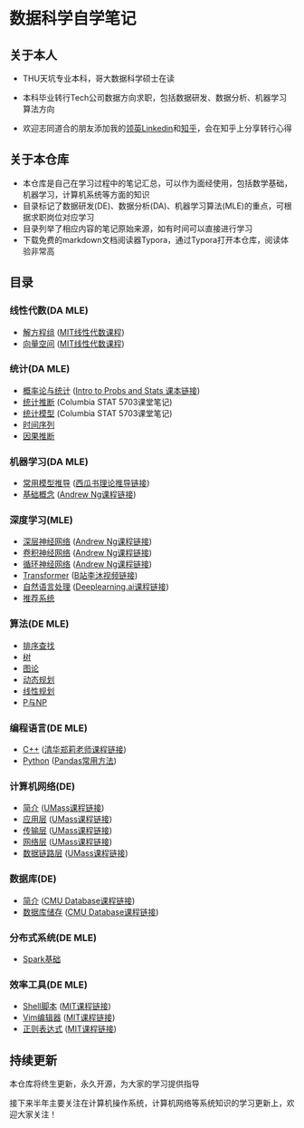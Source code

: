 # 数据科学自学笔记

## 关于本人

- THU天坑专业本科，哥大数据科学硕士在读
- 本科毕业转行Tech公司数据方向求职，包括数据研发、数据分析、机器学习算法方向

- 欢迎志同道合的朋友添加我的[领英Linkedin](https://www.linkedin.com/in/jingxiangzhang/)和[知乎](https://www.zhihu.com/people/zhangjx831)，会在知乎上分享转行心得


## 关于本仓库

- 本仓库是自己在学习过程中的笔记汇总，可以作为面经使用，包括数学基础，机器学习，计算机系统等方面的知识
- 目录标记了数据研发(DE)、数据分析(DA)、机器学习算法(MLE)的重点，可根据求职岗位对应学习
- 目录列举了相应内容的笔记原始来源，如有时间可以直接进行学习
- 下载免费的markdown文档阅读器Typora，通过Typora打开本仓库，阅读体验非常高

## 目录

### 线性代数(DA MLE)

- [解方程组](https://github.com/zhangjx831/Data-Science-Notes/blob/master/Notes/%E7%BA%BF%E6%80%A7%E4%BB%A3%E6%95%B0/%E8%A7%A3%E6%96%B9%E7%A8%8B%E7%BB%84.md) ([MIT线性代数课程](https://ocw.mit.edu/courses/18-06-linear-algebra-spring-2010/))
- [向量空间](https://github.com/zhangjx831/Data-Science-Notes/blob/master/Notes/%E7%BA%BF%E6%80%A7%E4%BB%A3%E6%95%B0/%E5%90%91%E9%87%8F%E7%A9%BA%E9%97%B4.md) ([MIT线性代数课程](https://ocw.mit.edu/courses/18-06-linear-algebra-spring-2010/))

### 统计(DA MLE)

- [概率论与统计](https://github.com/zhangjx831/Data-Science-Notes/blob/master/Notes/%E7%BB%9F%E8%AE%A1/Probs%20and%20Stats.md) ([Intro to Probs and Stats 课本链接](https://minerva.it.manchester.ac.uk/~saralees/statbook3.pdf))
- [统计推断](https://github.com/zhangjx831/Data-Science-Notes/blob/master/Notes/%E7%BB%9F%E8%AE%A1/Stats%20Inference.md) (Columbia STAT 5703课堂笔记)
- [统计模型](https://github.com/zhangjx831/Data-Science-Notes/blob/master/Notes/%E7%BB%9F%E8%AE%A1/Stats%20Modelling.md) (Columbia STAT 5703课堂笔记)
- [时间序列](https://github.com/zhangjx831/Data-Science-Notes/blob/master/Notes/%E7%BB%9F%E8%AE%A1/%E6%97%B6%E9%97%B4%E5%BA%8F%E5%88%97.md)
- [因果推断](https://github.com/zhangjx831/Data-Science-Notes/blob/master/Notes/%E7%BB%9F%E8%AE%A1/%E5%9B%A0%E6%9E%9C%E6%A3%80%E9%AA%8C.md)

### 机器学习(DA MLE)

- [常用模型推导](https://github.com/zhangjx831/Data-Science-Notes/blob/master/Notes/%E6%9C%BA%E5%99%A8%E5%AD%A6%E4%B9%A0/%E6%A8%A1%E5%9E%8B%E6%8E%A8%E5%AF%BC.md) ([西瓜书理论推导链接](https://datawhalechina.github.io/pumpkin-book/#/))
- [基础概念](https://github.com/zhangjx831/Data-Science-Notes/blob/master/Notes/%E6%9C%BA%E5%99%A8%E5%AD%A6%E4%B9%A0/%E5%9F%BA%E7%A1%80%E6%A6%82%E5%BF%B5.md) ([Andrew Ng课程链接](https://www.coursera.org/learn/machine-learning))

### 深度学习(MLE)

- [深层神经网络](https://github.com/zhangjx831/Data-Science-Notes/blob/master/Notes/%E6%B7%B1%E5%BA%A6%E5%AD%A6%E4%B9%A0/DNN.md) ([Andrew Ng课程链接](https://www.coursera.org/specializations/deep-learning))
- [卷积神经网络](https://github.com/zhangjx831/Data-Science-Notes/blob/master/Notes/%E6%B7%B1%E5%BA%A6%E5%AD%A6%E4%B9%A0/CNN.md) ([Andrew Ng课程链接](https://www.coursera.org/specializations/deep-learning))
- [循环神经网络](https://github.com/zhangjx831/Data-Science-Notes/blob/master/Notes/%E6%B7%B1%E5%BA%A6%E5%AD%A6%E4%B9%A0/RNN.md) ([Andrew Ng课程链接](https://www.coursera.org/specializations/deep-learning))
- [Transformer](https://github.com/zhangjx831/Data-Science-Notes/blob/master/Notes/%E6%B7%B1%E5%BA%A6%E5%AD%A6%E4%B9%A0/Transformer.md) ([B站李沐视频链接](https://space.bilibili.com/1567748478?spm_id_from=333.337.0.0))
- [自然语言处理](https://github.com/zhangjx831/Data-Science-Notes/blob/master/Notes/%E6%B7%B1%E5%BA%A6%E5%AD%A6%E4%B9%A0/%E8%87%AA%E7%84%B6%E8%AF%AD%E8%A8%80%E5%A4%84%E7%90%86.md) ([Deeplearning.ai课程链接](https://www.coursera.org/specializations/natural-language-processing))
- [推荐系统](https://github.com/zhangjx831/Data-Science-Notes/blob/master/Notes/%E6%B7%B1%E5%BA%A6%E5%AD%A6%E4%B9%A0/%E6%8E%A8%E8%8D%90%E7%B3%BB%E7%BB%9F.md)

### 算法(DE MLE)

- [排序查找](https://github.com/zhangjx831/Data-Science-Notes/blob/master/Notes/%E7%AE%97%E6%B3%95%E6%95%B0%E6%8D%AE%E7%BB%93%E6%9E%84/%E6%8E%92%E5%BA%8F%E6%9F%A5%E6%89%BE.md)
- [树](https://github.com/zhangjx831/Data-Science-Notes/blob/master/Notes/%E7%AE%97%E6%B3%95%E6%95%B0%E6%8D%AE%E7%BB%93%E6%9E%84/%E6%A0%91.md)
- [图论](https://github.com/zhangjx831/Data-Science-Notes/blob/master/Notes/%E7%AE%97%E6%B3%95%E6%95%B0%E6%8D%AE%E7%BB%93%E6%9E%84/%E5%9B%BE%E8%AE%BA.md)
- [动态规划](https://github.com/zhangjx831/Data-Science-Notes/blob/master/Notes/%E7%AE%97%E6%B3%95%E6%95%B0%E6%8D%AE%E7%BB%93%E6%9E%84/%E5%8A%A8%E6%80%81%E8%A7%84%E5%88%92.md)
- [线性规划](https://github.com/zhangjx831/Data-Science-Notes/blob/master/Notes/%E7%AE%97%E6%B3%95%E6%95%B0%E6%8D%AE%E7%BB%93%E6%9E%84/%E7%BA%BF%E6%80%A7%E8%A7%84%E5%88%92.md)
- [P与NP](https://github.com/zhangjx831/Data-Science-Notes/blob/master/Notes/%E7%AE%97%E6%B3%95%E6%95%B0%E6%8D%AE%E7%BB%93%E6%9E%84/P%E4%B8%8ENP.md)

### 编程语言(DE MLE)

- [C++](https://github.com/zhangjx831/Data-Science-Notes/blob/master/Notes/%E7%BC%96%E7%A8%8B%E8%AF%AD%E8%A8%80/C%2B%2B%E5%9F%BA%E7%A1%80.md) ([清华郑莉老师课程链接](https://www.xuetangx.com/course/THU08091000247/7771136?channel=i.area.course_list_all))
- [Python](https://github.com/zhangjx831/Data-Science-Notes/blob/master/Notes/%E7%BC%96%E7%A8%8B%E8%AF%AD%E8%A8%80/Python.md) ([Pandas常用方法](http://joyfulpandas.datawhale.club/))

### 计算机网络(DE)

- [简介](https://github.com/zhangjx831/Data-Science-Notes/blob/master/Notes/%E8%AE%A1%E7%AE%97%E6%9C%BA%E7%BD%91%E7%BB%9C/Introduction.md) ([UMass课程链接](http://gaia.cs.umass.edu/kurose_ross/videos/1/))
- [应用层](https://github.com/zhangjx831/Data-Science-Notes/blob/master/Notes/%E8%AE%A1%E7%AE%97%E6%9C%BA%E7%BD%91%E7%BB%9C/Application%20Layer.md) ([UMass课程链接](http://gaia.cs.umass.edu/kurose_ross/videos/1/))
- [传输层](https://github.com/zhangjx831/Data-Science-Notes/blob/master/Notes/%E8%AE%A1%E7%AE%97%E6%9C%BA%E7%BD%91%E7%BB%9C/Transport%20Layer.md) ([UMass课程链接](http://gaia.cs.umass.edu/kurose_ross/videos/1/))
- [网络层](https://github.com/zhangjx831/Data-Science-Notes/blob/master/Notes/%E8%AE%A1%E7%AE%97%E6%9C%BA%E7%BD%91%E7%BB%9C/Network%20Layer.md) ([UMass课程链接](http://gaia.cs.umass.edu/kurose_ross/videos/1/))
- [数据链路层](https://github.com/zhangjx831/Data-Science-Notes/blob/master/Notes/%E8%AE%A1%E7%AE%97%E6%9C%BA%E7%BD%91%E7%BB%9C/Link%20Layer.md) ([UMass课程链接](http://gaia.cs.umass.edu/kurose_ross/videos/1/))

### 数据库(DE)

- [简介](https://github.com/zhangjx831/Data-Science-Notes/blob/master/Notes/%E6%95%B0%E6%8D%AE%E5%BA%93%E7%B3%BB%E7%BB%9F/Introduction.md) ([CMU Database课程链接](https://15445.courses.cs.cmu.edu/fall2021/))
- [数据库储存](https://github.com/zhangjx831/Data-Science-Notes/blob/master/Notes/%E6%95%B0%E6%8D%AE%E5%BA%93%E7%B3%BB%E7%BB%9F/Database%20Storage.md) ([CMU Database课程链接](https://15445.courses.cs.cmu.edu/fall2021/))

### 分布式系统(DE MLE)

- [Spark基础](https://github.com/zhangjx831/Data-Science-Notes/blob/master/Notes/%E5%88%86%E5%B8%83%E5%BC%8F%E7%B3%BB%E7%BB%9F/Spark.md)

### 效率工具(DE MLE)

- [Shell脚本](https://github.com/zhangjx831/Data-Science-Notes/blob/master/Notes/%E6%95%88%E7%8E%87%E5%B7%A5%E5%85%B7/Shell%E8%84%9A%E6%9C%AC.md) ([MIT课程链接](https://missing.csail.mit.edu/))
- [Vim编辑器](https://github.com/zhangjx831/Data-Science-Notes/blob/master/Notes/%E6%95%88%E7%8E%87%E5%B7%A5%E5%85%B7/Vim%E7%BC%96%E8%BE%91%E5%99%A8.md) ([MIT课程链接](https://missing.csail.mit.edu/))
- [正则表达式](https://github.com/zhangjx831/Data-Science-Notes/blob/master/Notes/%E6%95%88%E7%8E%87%E5%B7%A5%E5%85%B7/%E6%AD%A3%E5%88%99%E8%A1%A8%E8%BE%BE%E5%BC%8F.md) ([MIT课程链接](https://missing.csail.mit.edu/))

## 持续更新

本仓库将终生更新，永久开源，为大家的学习提供指导

接下来半年主要关注在计算机操作系统，计算机网络等系统知识的学习更新上，欢迎大家关注！

